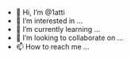 - 👋 Hi, I’m @1atti
- 👀 I’m interested in ...
- 🌱 I’m currently learning ...
- 💞️ I’m looking to collaborate on ...
- 📫 How to reach me ...

<!---
1atti/1atti is a ✨ special ✨ repository because its `README.md` (this file) appears on your GitHub profile.
You can click the Preview link to take a look at your changes.
--->
